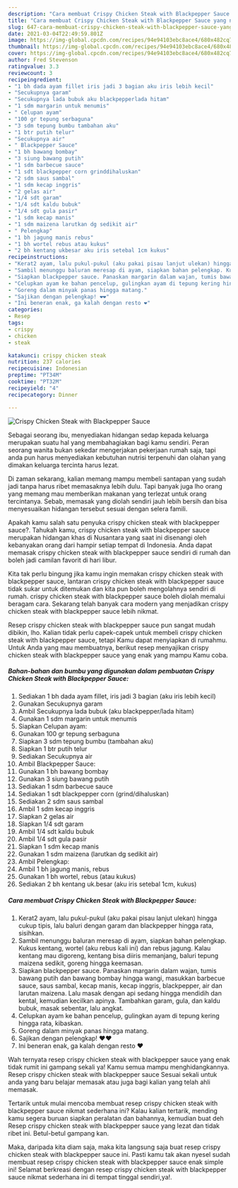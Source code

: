 ```yaml
---
description: "Cara membuat Crispy Chicken Steak with Blackpepper Sauce yang nikmat dan Mudah Dibuat"
title: "Cara membuat Crispy Chicken Steak with Blackpepper Sauce yang nikmat dan Mudah Dibuat"
slug: 647-cara-membuat-crispy-chicken-steak-with-blackpepper-sauce-yang-nikmat-dan-mudah-dibuat
date: 2021-03-04T22:49:59.801Z
image: https://img-global.cpcdn.com/recipes/94e94103ebc8ace4/680x482cq70/crispy-chicken-steak-with-blackpepper-sauce-foto-resep-utama.jpg
thumbnail: https://img-global.cpcdn.com/recipes/94e94103ebc8ace4/680x482cq70/crispy-chicken-steak-with-blackpepper-sauce-foto-resep-utama.jpg
cover: https://img-global.cpcdn.com/recipes/94e94103ebc8ace4/680x482cq70/crispy-chicken-steak-with-blackpepper-sauce-foto-resep-utama.jpg
author: Fred Stevenson
ratingvalue: 3.3
reviewcount: 3
recipeingredient:
- "1 bh dada ayam fillet iris jadi 3 bagian aku iris lebih kecil"
- "Secukupnya garam"
- "Secukupnya lada bubuk aku blackpepperlada hitam"
- "1 sdm margarin untuk menumis"
- " Celupan ayam"
- "100 gr tepung serbaguna"
- "3 sdm tepung bumbu tambahan aku"
- "1 btr putih telur"
- "Secukupnya air"
- " Blackpepper Sauce"
- "1 bh bawang bombay"
- "3 siung bawang putih"
- "1 sdm barbecue sauce"
- "1 sdt blackpepper corn grinddihaluskan"
- "2 sdm saus sambal"
- "1 sdm kecap inggris"
- "2 gelas air"
- "1/4 sdt garam"
- "1/4 sdt kaldu bubuk"
- "1/4 sdt gula pasir"
- "1 sdm kecap manis"
- "1 sdm maizena larutkan dg sedikit air"
- " Pelengkap"
- "1 bh jagung manis rebus"
- "1 bh wortel rebus atau kukus"
- "2 bh kentang ukbesar aku iris setebal 1cm kukus"
recipeinstructions:
- "Kerat2 ayam, lalu pukul-pukul (aku pakai pisau lanjut ulekan) hingga cukup tipis, lalu baluri dengan garam dan blackpepper hingga rata, sisihkan."
- "Sambil menunggu baluran meresap di ayam, siapkan bahan pelengkap. Kukus kentang, wortel (aku rebus kali ini) dan rebus jagung. Kalau kentang mau digoreng, kentang bisa diiris memanjang, baluri tepung maizena sedikit, goreng hingga keemasan."
- "Siapkan blackpepper sauce. Panaskan margarin dalam wajan, tumis bawang putih dan bawang bombay hingga wangi, masukkan barbecue sauce, saus sambal, kecap manis, kecap inggris, blackpepper, air dan larutan maizena. Lalu masak dengan api sedang hingga mendidih dan kental, kemudian kecilkan apinya. Tambahkan garam, gula, dan kaldu bubuk, masak sebentar, lalu angkat."
- "Celupkan ayam ke bahan pencelup, gulingkan ayam di tepung kering hingga rata, kibaskan."
- "Goreng dalam minyak panas hingga matang."
- "Sajikan dengan pelengkap! ❤️❤️"
- "Ini beneran enak, ga kalah dengan resto ❤️"
categories:
- Resep
tags:
- crispy
- chicken
- steak

katakunci: crispy chicken steak 
nutrition: 237 calories
recipecuisine: Indonesian
preptime: "PT34M"
cooktime: "PT32M"
recipeyield: "4"
recipecategory: Dinner

---
```



![Crispy Chicken Steak with Blackpepper Sauce](https://img-global.cpcdn.com/recipes/94e94103ebc8ace4/680x482cq70/crispy-chicken-steak-with-blackpepper-sauce-foto-resep-utama.jpg)

Sebagai seorang ibu, menyediakan hidangan sedap kepada keluarga merupakan suatu hal yang membahagiakan bagi kamu sendiri. Peran seorang  wanita bukan sekedar mengerjakan pekerjaan rumah saja, tapi anda pun harus menyediakan kebutuhan nutrisi terpenuhi dan olahan yang dimakan keluarga tercinta harus lezat.

Di zaman  sekarang, kalian memang mampu membeli santapan yang sudah jadi tanpa harus ribet memasaknya lebih dulu. Tapi banyak juga lho orang yang memang mau memberikan makanan yang terlezat untuk orang tercintanya. Sebab, memasak yang diolah sendiri jauh lebih bersih dan bisa menyesuaikan hidangan tersebut sesuai dengan selera famili. 



Apakah kamu salah satu penyuka crispy chicken steak with blackpepper sauce?. Tahukah kamu, crispy chicken steak with blackpepper sauce merupakan hidangan khas di Nusantara yang saat ini disenangi oleh kebanyakan orang dari hampir setiap tempat di Indonesia. Anda dapat memasak crispy chicken steak with blackpepper sauce sendiri di rumah dan boleh jadi camilan favorit di hari libur.

Kita tak perlu bingung jika kamu ingin memakan crispy chicken steak with blackpepper sauce, lantaran crispy chicken steak with blackpepper sauce tidak sukar untuk ditemukan dan kita pun boleh mengolahnya sendiri di rumah. crispy chicken steak with blackpepper sauce boleh diolah memalui beragam cara. Sekarang telah banyak cara modern yang menjadikan crispy chicken steak with blackpepper sauce lebih nikmat.

Resep crispy chicken steak with blackpepper sauce pun sangat mudah dibikin, lho. Kalian tidak perlu capek-capek untuk membeli crispy chicken steak with blackpepper sauce, tetapi Kamu dapat menyiapkan di rumahmu. Untuk Anda yang mau membuatnya, berikut resep menyajikan crispy chicken steak with blackpepper sauce yang enak yang mampu Kamu coba.

<!--inarticleads1-->

##### Bahan-bahan dan bumbu yang digunakan dalam pembuatan Crispy Chicken Steak with Blackpepper Sauce:

1. Sediakan 1 bh dada ayam fillet, iris jadi 3 bagian (aku iris lebih kecil)
1. Gunakan Secukupnya garam
1. Ambil Secukupnya lada bubuk (aku blackpepper/lada hitam)
1. Gunakan 1 sdm margarin untuk menumis
1. Siapkan  Celupan ayam:
1. Gunakan 100 gr tepung serbaguna
1. Siapkan 3 sdm tepung bumbu (tambahan aku)
1. Siapkan 1 btr putih telur
1. Sediakan Secukupnya air
1. Ambil  Blackpepper Sauce:
1. Gunakan 1 bh bawang bombay
1. Gunakan 3 siung bawang putih
1. Sediakan 1 sdm barbecue sauce
1. Sediakan 1 sdt blackpepper corn (grind/dihaluskan)
1. Sediakan 2 sdm saus sambal
1. Ambil 1 sdm kecap inggris
1. Siapkan 2 gelas air
1. Siapkan 1/4 sdt garam
1. Ambil 1/4 sdt kaldu bubuk
1. Ambil 1/4 sdt gula pasir
1. Siapkan 1 sdm kecap manis
1. Gunakan 1 sdm maizena (larutkan dg sedikit air)
1. Ambil  Pelengkap:
1. Ambil 1 bh jagung manis, rebus
1. Gunakan 1 bh wortel, rebus (atau kukus)
1. Sediakan 2 bh kentang uk.besar (aku iris setebal 1cm, kukus)




<!--inarticleads2-->

##### Cara membuat Crispy Chicken Steak with Blackpepper Sauce:

1. Kerat2 ayam, lalu pukul-pukul (aku pakai pisau lanjut ulekan) hingga cukup tipis, lalu baluri dengan garam dan blackpepper hingga rata, sisihkan.
1. Sambil menunggu baluran meresap di ayam, siapkan bahan pelengkap. Kukus kentang, wortel (aku rebus kali ini) dan rebus jagung. Kalau kentang mau digoreng, kentang bisa diiris memanjang, baluri tepung maizena sedikit, goreng hingga keemasan.
1. Siapkan blackpepper sauce. Panaskan margarin dalam wajan, tumis bawang putih dan bawang bombay hingga wangi, masukkan barbecue sauce, saus sambal, kecap manis, kecap inggris, blackpepper, air dan larutan maizena. Lalu masak dengan api sedang hingga mendidih dan kental, kemudian kecilkan apinya. Tambahkan garam, gula, dan kaldu bubuk, masak sebentar, lalu angkat.
1. Celupkan ayam ke bahan pencelup, gulingkan ayam di tepung kering hingga rata, kibaskan.
1. Goreng dalam minyak panas hingga matang.
1. Sajikan dengan pelengkap! ❤️❤️
1. Ini beneran enak, ga kalah dengan resto ❤️




Wah ternyata resep crispy chicken steak with blackpepper sauce yang enak tidak rumit ini gampang sekali ya! Kamu semua mampu menghidangkannya. Resep crispy chicken steak with blackpepper sauce Sesuai sekali untuk anda yang baru belajar memasak atau juga bagi kalian yang telah ahli memasak.

Tertarik untuk mulai mencoba membuat resep crispy chicken steak with blackpepper sauce nikmat sederhana ini? Kalau kalian tertarik, mending kamu segera buruan siapkan peralatan dan bahannya, kemudian buat deh Resep crispy chicken steak with blackpepper sauce yang lezat dan tidak ribet ini. Betul-betul gampang kan. 

Maka, daripada kita diam saja, maka kita langsung saja buat resep crispy chicken steak with blackpepper sauce ini. Pasti kamu tak akan nyesel sudah membuat resep crispy chicken steak with blackpepper sauce enak simple ini! Selamat berkreasi dengan resep crispy chicken steak with blackpepper sauce nikmat sederhana ini di tempat tinggal sendiri,ya!.

